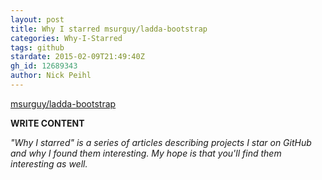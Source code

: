 ```yaml
---
layout: post
title: Why I starred msurguy/ladda-bootstrap
categories: Why-I-Starred
tags: github
stardate: 2015-02-09T21:49:40Z
gh_id: 12689343
author: Nick Peihl
---
```


[msurguy/ladda-bootstrap](star.repo.html_url)

**WRITE CONTENT**

*"Why I starred" is a series of articles describing projects I star on GitHub and why I found them interesting. My hope is that you'll find them interesting as well.*

